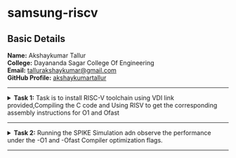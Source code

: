 <h1>samsung-riscv</h1>
<h2>Basic Details</h2>
<b>Name:</b> Akshaykumar Tallur
<br>
<b>College:</b> Dayananda Sagar College Of Engineering
<br>
<b>Email:</b> <a href="mailto:tallurakshaykumar@gmail.com">tallurakshaykumar@gmail.com</a>
<br>
<b>GitHub Profile:</b> <a href="https://github.com/akshaykumartallur">akshaykumartallur</a>
<hr>
                                                  <!-- Task 1 -->				  
<details>
<p><summary>
<b>Task 1:</b> Task is to install RISC-V toolchain using VDI link provided,Compiling the C code and Using RISV to get the         corresponding assembly instructions for O1 and Ofast
</summary></p>
<b>1. Install Ubuntu 18.04 LTS on Oracle Virtual Machine Box and open VDI file provided</b>
<br><br>
<img src="https://github.com/akshaykumartallur/samsung-riscv/blob/main/Task%201/VM_box.png"  alt=Virtual     Machine>
<br><br>
<b>2. Compiling C code</b>
<br><br>
<pre><code>
cd
gedit sum1ton.c
gcc sum1ton.c
./a.out</code></pre>
<pre>#include&ltstdio.h&gt
int main(){
		int i, sum=0, n=1000;
			for (i=1;i<=n;++i){
				sum+=i;	}
		printf("Sum of Numbers from 1 to %d is %d\n",n,sum);
return 0;
	}</pre>
<br>
<img src="https://github.com/akshaykumartallur/samsung-riscv/blob/main/Task%201/C_code.png"  alt=C code>
<br><br>
<img src="https://github.com/akshaykumartallur/samsung-riscv/blob/main/Task%201/output_of_c_code.png"      alt=commands for c compilation>
<br><br>
<b>3. Object Dump and O1, Ofast Output</b>
<br><br>
<pre><code>
    cat sum1ton.c
    riscv64-unknown-elf-gcc -O1 -mabi=lp64 -march=rv64i -o sum1ton.o sum1ton.c
    ls -ltr sum1ton.o
</code></pre>
<br>
<img src="https://github.com/akshaykumartallur/samsung-riscv/blob/main/Task%201/assembly_commands.png"    alt=Commands >
<br><br>
<pre><code>riscv64-unknown-elf-objdump -d sum1ton.o |less</code></pre>
<br>
<img src="https://github.com/akshaykumartallur/samsung-riscv/blob/main/Task%201/objdump.png" alt=Object dump>
<br><br>
<b> For O1: The number of instructions were 15</b><br><br>
<img src="https://github.com/akshaykumartallur/samsung-riscv/blob/main/Task%201/O1_output.png" alt=O1 output>
<br><br>
<b>For Ofast: the number of instructions were 12</b><br><br>
<pre><code>riscv64-unknown-elf-gcc -Ofast -mabi=lp64 -march=rv64i -o sum1ton.o sum1ton.c</code></pre>
<br>
<img src="https://github.com/akshaykumartallur/samsung-riscv/blob/main/Task%201/Ofast_output.png"  alt=Ofast output>
<br><br>
</details>
<hr>  
				           <!--End of Task 1-->
                                               <!-- Task 2 -->
                                         <!-- Spike for Sum1ton -->				
<details>
<p><summary>
<b>Task 2:</b> Running the SPIKE Simulation adn observe the performance under the -O1 and -Ofast Compiler optimization flags.
</summary></p>
<details>
<p><summary>1. Sum of Integers from 1 to n</summary></p>
<b>Debugging sum1ton.o for O1</b>
<pre><p><code>riscv64-unknown-elf-gcc -O1 -mabi=lp64 -march=rv64i -o sum1ton.o sum1ton.c
ls -ltr sum1ton.o
spike pk sum1ton.o
spike -d pk sum1ton.o</code></p></pre>
<b>O1 assembly output</b>
<pre>0000000000010184 &ltmain&gt:
   10184:       ff010113                addi    sp,sp,-16
   10188:       00113423                sd      ra,8(sp)
   1018c:       3e800793                li      a5,1000
   10190:       fff7879b                addiw   a5,a5,-1
   10194:       fe079ee3                bnez    a5,10190 &ltmain+0xc&gt
   10198:       0007a637                lui     a2,0x7a
   1019c:       31460613                addi    a2,a2,788 # 7a314 <__BSS_END__+0x5710c>
   101a0:       3e800593                li      a1,1000
   101a4:       00021537                lui     a0,0x21
   101a8:       19050513                addi    a0,a0,400 # 21190 <__clzdi2+0x48>
   101ac:       26c000ef                jal     ra,10418 &ltprintf&gt
   101b0:       00000513                li      a0,0
   101b4:       00813083                ld      ra,8(sp)
   101b8:       01010113                addi    sp,sp,16
   101bc:       00008067                ret
</pre>
<p>15 instructions for O1</p>
<br>
<img src="https://github.com/akshaykumartallur/samsung-riscv/blob/main/Task%202/Spike_O1_sum1ton.png" alt=debugging O1>
<br><br>
<b>Debugging sum1ton.o for Ofast</b>
<pre><p><code>riscv64-unknown-elf-gcc -Ofast -mabi=lp64 -march=rv64i -o sum1ton.o sum1ton.c
spike pk sum1ton.o
spike -d pk sum1ton.o</code></p></pre>
<b>Ofast assembly output</b>
<pre>00000000000100b0 &ltmain&gt:
   100b0:       0007a637                lui     a2,0x7a
   100b4:       00021537                lui     a0,0x21
   100b8:       ff010113                addi    sp,sp,-16
   100bc:       31460613                addi    a2,a2,788 # 7a314 &lt__BSS_END__+0x5710c&gt
   100c0:       3e800593                li      a1,1000
   100c4:       18050513                addi    a0,a0,384 # 21180 <__clzdi2+0x44>
   100c8:       00113423                sd      ra,8(sp)
   100cc:       340000ef                jal     ra,1040c &ltprintf&gt
   100d0:       00813083                ld      ra,8(sp)
   100d4:       00000513                li      a0,0
   100d8:       01010113                addi    sp,sp,16
   100dc:       00008067                ret
</pre>
<p>12 instructions for Ofast</p>
<br>
<img src="https://github.com/akshaykumartallur/samsung-riscv/blob/main/Task%202/Spike_Ofast_sum1ton.png" alt=debugging Ofast>
</details>	   
                                             <!-- Spike for fact -->	   
<details>
<p><summary>2. Factorial of a Number</summary></p>
<b>Compiling Factorial C program</b>
<pre><code>gedit fact.c
gcc fact.c
./a.out</code></pre>
<pre>#inlcude&ltstdio.h&gt
int main(){
               int fact = 1;
               int i = 1;
               int n = 10;
                   while(i<=n){
                       fact*=i;
                       ++i;
                       }
                printf("Factorial of %d is %d\n",n,fact);
        return 0;
                       }
</pre>
<img src="https://github.com/akshaykumartallur/samsung-riscv/blob/main/Task%202/Factorial%20Compilation.png", alt=Factorial Compilation>
<br><br>
<b>Debugging fact.o for O1</b>
<pre><p><code>riscv64-unknown-elf-gcc -O1 -mabi=lp64 -march=rv64i -o fact.o fact.c
spike pk fact.o
spike -d pk fact.o</code></p></pre>
<b>O1 assembly output</b>
<pre>0000000000010184 &ltmain&gt:
   10184:       fe010113                addi    sp,sp,-32
   10188:       00113c23                sd      ra,24(sp)
   1018c:       00813823                sd      s0,16(sp)
   10190:       00913423                sd      s1,8(sp)
   10194:       00100593                li      a1,1
   10198:       00100413                li      s0,1
   1019c:       00b00493                li      s1,11
   101a0:       00040513                mv      a0,s0
   101a4:       03c000ef                jal     ra,101e0 &lt__muldi3&gt
   101a8:       0005059b                sext.w  a1,a0
   101ac:       0014041b                addiw   s0,s0,1
   101b0:       fe9418e3                bne     s0,s1,101a0 &ltmain+0x1c&gt
   101b4:       00058613                mv      a2,a1
   101b8:       00a00593                li      a1,10
   101bc:       00021537                lui     a0,0x21
   101c0:       1b050513                addi    a0,a0,432 # 211b0 <__clzdi2+0x48>
   101c4:       298000ef                jal     ra,1045c &ltprintf&gt
   101c8:       00000513                li      a0,0
   101cc:       01813083                ld      ra,24(sp)
   101d0:       01013403                ld      s0,16(sp)
   101d4:       00813483                ld      s1,8(sp)
   101d8:       02010113                addi    sp,sp,32
   101dc:       00008067                ret
</pre>
<p>23 instructions for O1</p>
<br>
<img src="https://github.com/akshaykumartallur/samsung-riscv/blob/main/Task%202/Spike_O1_factorial.png",alt=Debug O1>
<br><br>
<b>Debugging fact.o for Ofast</b>
<pre><p><code>riscv64-unknown-elf-gcc -Ofast -mabi=lp64 -march=rv64i -o fact.o fact.c
spike pk fact.o
spike -d pk fact.o</code></p></pre>
<b>Ofast assembly output</b>  
<pre>00000000000100b0 &ltmain&gt:
   100b0:       00376637                lui     a2,0x376
   100b4:       00021537                lui     a0,0x21
   100b8:       ff010113                addi    sp,sp,-16
   100bc:       f0060613                addi    a2,a2,-256 # 375f00 <__BSS_END__+0x352cf8>
   100c0:       00a00593                li      a1,10
   100c4:       18050513                addi    a0,a0,384 # 21180 <__clzdi2+0x44>
   100c8:       00113423                sd      ra,8(sp)
   100cc:       340000ef                jal     ra,1040c &ltprintf&gt
   100d0:       00813083                ld      ra,8(sp)
   100d4:       00000513                li      a0,0
   100d8:       01010113                addi    sp,sp,16
   100dc:       00008067                ret
</pre>
<p>12 instructions for Ofast</p>
<br>
<img src="https://github.com/akshaykumartallur/samsung-riscv/blob/main/Task%202/Spike_Ofast_factorial.png",alt=Ofast debug>
<br><br>
</details>
</details>
<hr>   
                                              <!--End of Task 2-->
